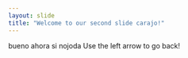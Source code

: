 ```yaml
---
layout: slide
title: "Welcome to our second slide carajo!"
---
```

bueno ahora si nojoda
Use the left arrow to go back!

